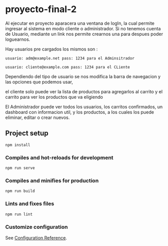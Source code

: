 # proyecto-final-2
Al ejecutar en proyecto aparacera una ventana de logIn, la cual permite ingresar al sistema en modo cliente o administrador. Si no tenemos cuenta de Usuario, mediante un link nos permite crearnos una para despues poder loguearnos. 

Hay usuarios pre cargados los mismos son :
```
usuario: adm@example.net pass: 1234 para el Adminsitrador
```
```
usuario: cliente@example.com pass: 1234 para el CLiente 
```

Dependiendo del tipo de usuario se nos modifica la barra de navegacion y las opciones que podemos usar, 

el cliente solo puede ver la lista de productos para agregarlos al carrito y el carrito para ver los productos que va eligiendo 

El Administrador puede ver todos los usuarios, los carritos confirmados, un dashboard con informacion util, y los productos, a los cuales los puede eliminar, editar o crear nuevos. 


## Project setup
```
npm install
```

### Compiles and hot-reloads for development
```
npm run serve
```

### Compiles and minifies for production
```
npm run build
```

### Lints and fixes files
```
npm run lint
```

### Customize configuration
See [Configuration Reference](https://cli.vuejs.org/config/).
